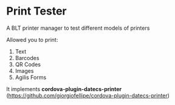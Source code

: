 # Print Tester

A BLT printer manager to test different models of printers

Allowed you to print:
1. Text
2. Barcodes
3. QR Codes
4. Images
5. Agilis Forms

It implements **cordova-plugin-datecs-printer**
(https://github.com/giorgiofellipe/cordova-plugin-datecs-printer)
  

